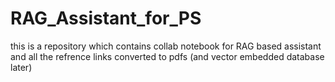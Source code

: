 # RAG_Assistant_for_PS
this is a repository which contains collab notebook for RAG based assistant and all the refrence links converted to pdfs (and vector embedded database later)

